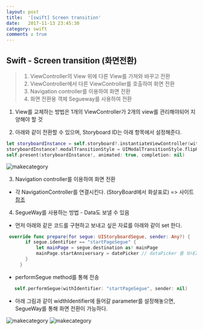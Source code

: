 ```yaml
---
layout: post
title:  '[swift] Screen transition'
date:   2017-11-13 23:45:30
category: swift
comments : true
---
```

Swift - Screen transition (화면전환)
---------


>1. ViewController의 View 위에 다른 View를 가져와 바꾸고 전환
>2. ViewController에서 다른 ViewController를 호출하여 화면 전환
>3. Navigation controller를 이용하여 화면 전환
>4. 화면 전환용 객체 Segueway를 사용하여 전환



1. View를 교체하는 방법은 1개의 ViewController가 2개의 view를 관리해야되어 지양해야 할 것

2. 아래와 같이 전환할 수 있으며, Storyboard ID는 아래 항목에서 설정해준다.
 ```swift
let storyboardInstance = self.storyboard?.instantiateViewController(withIdentifier: "Storyboard ID")
storyboardInstance?.modalTransitionStyle = UIModalTransitionStyle.flipHorizontal
self.present(storyboardInstance!, animated: true, completion: nil)
 ```
 ![makecategory]({{site.url}}/2017-11-23-swift-screenController.png)

3. Navigation controller를 이용하여 화면 전환
 - 각 NavigationController를 연결시킨다. (StoryBoard에서 화살표로) => 사이트 [참조](http://blog.naver.com/PostView.nhn?blogId=baek2304&logNo=220885876605&parentCategoryNo=68&categoryNo=&viewDate=&isShowPopularPosts=true&from=search)

4. SegueWay를 사용하는 방법 - Data도 보낼 수 있음
 - 먼저 아래와 같은 코드를 구현하고 보내고 싶은 자료를 아래와 같이 set 한다.
 ```swift
  override func prepare(for segue: UIStoryboardSegue, sender: Any?) {
        if segue.identifier == "startPageSegue" {
            let mainPage = segue.destination as! mainPage
            mainPage.startAnniversary = datePicker // dataPicker 를 보내고 싶어!
        }
      }
```
 - performSegue method를 통해 전송
 ```swift
    self.performSegue(withIdentifier: "startPageSegue", sender: nil)
 ```
 - 아래 그림과 같이 widthIdentifier에 들어갈 parameter를 설정해놓으면, SegueWay를 통해 화면 전환이 가능하다.

 ![makecategory]({{site.url}}/2017-11-23-swift-screenController2.png)
 ![makecategory]({{site.url}}/2017-11-23-swift-screenController3.png)
